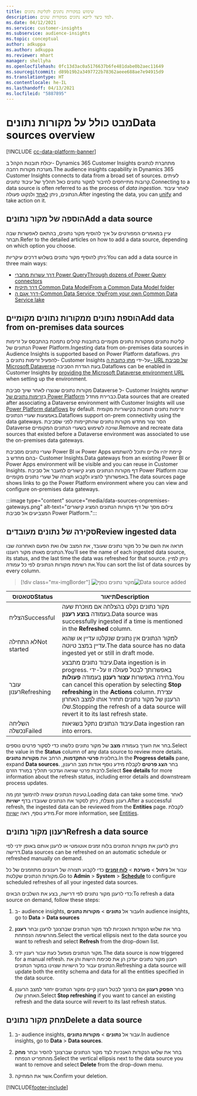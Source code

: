 ```yaml
---
title: שימוש במקורות נתונים לקליטת נתונים
description: למד כיצד לייבא נתונים ממקורות שונים.
ms.date: 04/12/2021
ms.service: customer-insights
ms.subservice: audience-insights
ms.topic: conceptual
author: adkuppa
ms.author: adkuppa
ms.reviewer: mhart
manager: shellyha
ms.openlocfilehash: 0fc13d3ac0a5176637b6fe481dabe0b2aec11649
ms.sourcegitcommit: d89b19b2a3497722b78362aeee688ae7e94915d9
ms.translationtype: HT
ms.contentlocale: he-IL
ms.lasthandoff: 04/13/2021
ms.locfileid: "5887895"
---
```

# <a name="data-sources-overview"></a><span data-ttu-id="de1a0-103">מבט כולל על מקורות נתונים</span><span class="sxs-lookup"><span data-stu-id="de1a0-103">Data sources overview</span></span>

[!INCLUDE [cc-data-platform-banner](../includes/cc-data-platform-banner.md)]

<span data-ttu-id="de1a0-104">יכולת תובנות הקהל ב- Dynamics 365 Customer Insights מתחברת לנתונים מערכת מקורות רחבה.</span><span class="sxs-lookup"><span data-stu-id="de1a0-104">The audience insights capability in Dynamics 365 Customer Insights connects to data from a broad set of sources.</span></span> <span data-ttu-id="de1a0-105">לעיתים קרובות מתייחסים לחיבור למקור נתונים כאל תהליך של *עיבוד נתונים*.</span><span class="sxs-lookup"><span data-stu-id="de1a0-105">Connecting to a data source is often referred to as the process of *data ingestion*.</span></span> <span data-ttu-id="de1a0-106">לאחר עיבוד הנתונים, ניתן [לאחד](data-unification.md) ולנקוט פעולה.</span><span class="sxs-lookup"><span data-stu-id="de1a0-106">After ingesting the data, you can [unify](data-unification.md) and take action on it.</span></span>

## <a name="add-a-data-source"></a><span data-ttu-id="de1a0-107">הוספה של מקור נתונים</span><span class="sxs-lookup"><span data-stu-id="de1a0-107">Add a data source</span></span>

<span data-ttu-id="de1a0-108">עיין במאמרים המפורטים על איך להוסיף מקור נתונים, בהתאם לאפשרות שבה תבחר.</span><span class="sxs-lookup"><span data-stu-id="de1a0-108">Refer to the detailed articles on how to add a data source, depending on which option you choose.</span></span>

<span data-ttu-id="de1a0-109">ניתן להוסיף מקור נתונים בשלוש דרכים עיקריות:</span><span class="sxs-lookup"><span data-stu-id="de1a0-109">You can add a data source in three main ways:</span></span>

- [<span data-ttu-id="de1a0-110">דרך עשרות מחברי Power Query</span><span class="sxs-lookup"><span data-stu-id="de1a0-110">Through dozens of Power Query connectors</span></span>](connect-power-query.md)
- [<span data-ttu-id="de1a0-111">דרך תיקית Common Data Model</span><span class="sxs-lookup"><span data-stu-id="de1a0-111">From a Common Data Model folder</span></span>](connect-common-data-model.md)
- [<span data-ttu-id="de1a0-112">דרך אגם ה-Common Data Service שלך</span><span class="sxs-lookup"><span data-stu-id="de1a0-112">From your own Common Data Service lake</span></span>](connect-common-data-service-lake.md)

## <a name="add-data-from-on-premises-data-sources"></a><span data-ttu-id="de1a0-113">הוספת נתונים ממקורות נתונים מקומיים</span><span class="sxs-lookup"><span data-stu-id="de1a0-113">Add data from on-premises data sources</span></span>

<span data-ttu-id="de1a0-114">קליטת נתונים ממקורות נתונים מקומיים בתובנות קהלים נתמכת בהתבסס על זרימות הנתונים של Power Platform.</span><span class="sxs-lookup"><span data-stu-id="de1a0-114">Ingesting data from on-premises data sources in Audience Insights is supported based on Power Platform dataflows.</span></span> <span data-ttu-id="de1a0-115">ניתן להפעיל זרימות נתונים ב- Customer Insights על-ידי [מתן כתובת ה- URL של סביבת Microsoft Dataverse](manage-environments.md#create-an-environment-in-an-existing-organization) בעת הגדרת הסביבה.</span><span class="sxs-lookup"><span data-stu-id="de1a0-115">Dataflows can be enabled in Customer Insights by [providing the Microsoft Dataverse environment URL](manage-environments.md#create-an-environment-in-an-existing-organization) when setting up the environment.</span></span>

<span data-ttu-id="de1a0-116">מקורות נתונים שנוצרו לאחר שיוך סביבת Dataverse ל- Customer Insights ישתמשו ב[זרימות נתונים של Power Platform](/power-query/dataflows/overview-dataflows-across-power-platform-dynamics-365) כברירת מחדל.</span><span class="sxs-lookup"><span data-stu-id="de1a0-116">Data sources that are created after associating a Dataverse environment with Customer Insights will use [Power Platform dataflows](/power-query/dataflows/overview-dataflows-across-power-platform-dynamics-365) by default.</span></span> <span data-ttu-id="de1a0-117">זרימות נתונים תומכות בקישוריות מקומית באמצעות שערי הנתונים.</span><span class="sxs-lookup"><span data-stu-id="de1a0-117">Dataflows support on-prem connectivity using the data gateways.</span></span> <span data-ttu-id="de1a0-118">הסר וצור מחדש מקורות נתונים שהתקיימות לפני שסביבת Dataverse שויכה לשימוש בשערי הנתונים המקומיים.</span><span class="sxs-lookup"><span data-stu-id="de1a0-118">Remove and recreate data sources that existed before a Dataverse environment was associated to use the on-premises data gateways.</span></span>

<span data-ttu-id="de1a0-119">שערי נתונים מסביבת Power BI או Power Apps קיימת יהיו גלויים ותוכל להשתמש בהם מחדש ב- Customer Insights.</span><span class="sxs-lookup"><span data-stu-id="de1a0-119">Data gateways from an existing Power BI or Power Apps environment will be visible and you can reuse in Customer Insights.</span></span> <span data-ttu-id="de1a0-120">דף מקורות הנתונים מציג קישורים למעבר אל סביבת Power Platform שבה באפשרותך להציג ולקבוע תצורה של שערי נתונים מקומיים.</span><span class="sxs-lookup"><span data-stu-id="de1a0-120">The data sources page shows links to go the Power Platform environment where you can view and configure on-premises data gateways.</span></span>

:::image type="content" source="media/data-sources-onpremises-gateways.png" alt-text="צילום מסך של דף מקורות הנתונים המציג קישורים המצביעים אל סביבת Power Platform.":::

## <a name="review-ingested-data"></a><span data-ttu-id="de1a0-122">סקירה של נתונים מעובדים</span><span class="sxs-lookup"><span data-stu-id="de1a0-122">Review ingested data</span></span>

<span data-ttu-id="de1a0-123">תראה את השם של כל מקור נתונים שעובד, את המצב שלו ואת הפעם האחרונה שבו הנתונים מאותו מקור רועננו.</span><span class="sxs-lookup"><span data-stu-id="de1a0-123">You'll see the name of each ingested data source, its status, and the last time the data was refreshed for that source.</span></span> <span data-ttu-id="de1a0-124">ניתן למיין את רשימת מקורות הנתונים לפי כל עמודה.</span><span class="sxs-lookup"><span data-stu-id="de1a0-124">You can sort the list of data sources by every column.</span></span>

> [!div class="mx-imgBorder"]
> <span data-ttu-id="de1a0-125">![מקור נתונים נוסף](media/configure-data-datasource-added.png "מקור נתונים נוסף")</span><span class="sxs-lookup"><span data-stu-id="de1a0-125">![Data source added](media/configure-data-datasource-added.png "Data source added")</span></span>

|<span data-ttu-id="de1a0-126">סטאטוס</span><span class="sxs-lookup"><span data-stu-id="de1a0-126">Status</span></span>  |<span data-ttu-id="de1a0-127">תיאור</span><span class="sxs-lookup"><span data-stu-id="de1a0-127">Description</span></span>  |
|---------|---------|
|<span data-ttu-id="de1a0-128">הצליח</span><span class="sxs-lookup"><span data-stu-id="de1a0-128">Successful</span></span>   |<span data-ttu-id="de1a0-129">מקור נתונים נקלט בהצלחה אם מוזכרת שעה בעמודה **בוצע רענון**.</span><span class="sxs-lookup"><span data-stu-id="de1a0-129">Data source was successfully ingested if a time is mentioned in the **Refreshed** column.</span></span>
|<span data-ttu-id="de1a0-130">לא התחילה</span><span class="sxs-lookup"><span data-stu-id="de1a0-130">Not started</span></span>   |<span data-ttu-id="de1a0-131">למקור הנתונים אין נתונים שנקלטו עדיין או שהוא עדיין במצב טיוטה.</span><span class="sxs-lookup"><span data-stu-id="de1a0-131">The data source has no data ingested yet or still in draft mode.</span></span>         |
|<span data-ttu-id="de1a0-132">עובר רענון</span><span class="sxs-lookup"><span data-stu-id="de1a0-132">Refreshing</span></span>    |<span data-ttu-id="de1a0-133">עיבוד נתונים מתבצע.</span><span class="sxs-lookup"><span data-stu-id="de1a0-133">Data ingestion is in progress.</span></span> <span data-ttu-id="de1a0-134">באפשרותך לבטל פעולה זו על-ידי בחירה באפשרות **עצור רענון** בעמודה **פעולות**.</span><span class="sxs-lookup"><span data-stu-id="de1a0-134">You can cancel this operation by selecting **Stop refreshing** in the **Actions** column.</span></span> <span data-ttu-id="de1a0-135">עצירת הרענון של מקור נתונים תחזיר אותו למצב האחרון שלו.</span><span class="sxs-lookup"><span data-stu-id="de1a0-135">Stopping the refresh of a data source will revert it to its last refresh state.</span></span>       |
|<span data-ttu-id="de1a0-136">השליחה נכשלה</span><span class="sxs-lookup"><span data-stu-id="de1a0-136">Failed</span></span>     |<span data-ttu-id="de1a0-137">עיבוד הנתונים נתקל בשגיאות.</span><span class="sxs-lookup"><span data-stu-id="de1a0-137">Data ingestion ran into errors.</span></span>         |

<span data-ttu-id="de1a0-138">בחר את הערך בעמודה **מצב** של מקור נתונים כלשהו כדי לסקור פרטים נוספים.</span><span class="sxs-lookup"><span data-stu-id="de1a0-138">Select the value in the **Status** column of any data source to review more details.</span></span> <span data-ttu-id="de1a0-139">בחלונית **פרטי התקדמות**, הרחב את **מקורות נתונים**.</span><span class="sxs-lookup"><span data-stu-id="de1a0-139">In the **Progress details** pane, expand **Data sources**.</span></span> <span data-ttu-id="de1a0-140">בחר **הצג פרטים** לקבלת מידע נוסף אודות מצב הרענון, לרבות פרטי שגיאה ועדכוני תהליך במורד הזרם.</span><span class="sxs-lookup"><span data-stu-id="de1a0-140">Select **See details** for more information about the refresh status, including error details and downstream process updates.</span></span>

<span data-ttu-id="de1a0-141">טעינת הנתונים עשויה להימשך זמן מה.</span><span class="sxs-lookup"><span data-stu-id="de1a0-141">Loading data can take some time.</span></span> <span data-ttu-id="de1a0-142">לאחר רענון מוצלח, ניתן לסקור את הנתונים שעובדו בדף **ישויות**.</span><span class="sxs-lookup"><span data-stu-id="de1a0-142">After a successful refresh, the ingested data can be reviewed from the **Entities** page.</span></span> <span data-ttu-id="de1a0-143">לקבלת מידע נוסף, ראה [ישויות](entities.md).</span><span class="sxs-lookup"><span data-stu-id="de1a0-143">For more information, see [Entities](entities.md).</span></span>

## <a name="refresh-a-data-source"></a><span data-ttu-id="de1a0-144">רענון מקור נתונים</span><span class="sxs-lookup"><span data-stu-id="de1a0-144">Refresh a data source</span></span>

<span data-ttu-id="de1a0-145">ניתן לרענן את מקורות הנתונים בלוח זמנים אוטומטי או לרענן אותם באופן ידני לפי דרישה.</span><span class="sxs-lookup"><span data-stu-id="de1a0-145">Data sources can be refreshed on an automatic schedule or refreshed manually on demand.</span></span> 

<span data-ttu-id="de1a0-146">עבור אל **ניהול** > **מערכת** > [**לוח זמנים**](system.md#schedule-tab) כדי לקבוע תצורה של רענונים מתוזמנים של כל מקורות הנתונים שקלטת.</span><span class="sxs-lookup"><span data-stu-id="de1a0-146">Go to **Admin** > **System** > [**Schedule**](system.md#schedule-tab) to configure scheduled refreshes of all your ingested data sources.</span></span>

<span data-ttu-id="de1a0-147">כדי לרענן מקור נתונים לפי דרישה, בצע את השלבים הבאים:</span><span class="sxs-lookup"><span data-stu-id="de1a0-147">To refresh a data source on demand, follow these steps:</span></span>

1. <span data-ttu-id="de1a0-148">ב- audience insights, עבור אל **נתונים** > **מקורות נתונים**</span><span class="sxs-lookup"><span data-stu-id="de1a0-148">In audience insights, go to **Data** > **Data sources**</span></span>

2. <span data-ttu-id="de1a0-149">בחר את שלוש הנקודות האנכיות לצד מקור הנתונים שברצונך לרענן ובחר **רענון** מהרשימה הנפתחת.</span><span class="sxs-lookup"><span data-stu-id="de1a0-149">Select the vertical ellipsis next to the data source you want to refresh and select **Refresh** from the drop-down list.</span></span>

3. <span data-ttu-id="de1a0-150">מקור הנתונים מופעל כעת עבור רענון ידני.</span><span class="sxs-lookup"><span data-stu-id="de1a0-150">The data source is now triggered for a manual refresh.</span></span> <span data-ttu-id="de1a0-151">רענון מקור נתונים יעדכן הן את סכימת הישות והן את הנתונים עבור כל הישויות שצוינו במקור הנתונים.</span><span class="sxs-lookup"><span data-stu-id="de1a0-151">Refreshing a data source will update both the entity schema and data for all the entities specified in the data source.</span></span>

4. <span data-ttu-id="de1a0-152">בחר **הפסק רענון** אם ברצונך לבטל רענון קיים ומקור הנתונים יחזור למצב הרענון האחרון שלו.</span><span class="sxs-lookup"><span data-stu-id="de1a0-152">Select **Stop refreshing** if you want to cancel an existing refresh and the data source will revert to its last refresh status.</span></span>

## <a name="delete-a-data-source"></a><span data-ttu-id="de1a0-153">מחק מקור נתונים</span><span class="sxs-lookup"><span data-stu-id="de1a0-153">Delete a data source</span></span>

1. <span data-ttu-id="de1a0-154">ב- audience insights, עבור אל **נתונים** > **מקורות נתונים**.</span><span class="sxs-lookup"><span data-stu-id="de1a0-154">In audience insights, go to **Data** > **Data sources**.</span></span>

2. <span data-ttu-id="de1a0-155">בחר את שלוש הנקודות האנכיות לצד מקור הנתונים שברצונך להסיר ובחר **מחק** מהתפריט הנפתח.</span><span class="sxs-lookup"><span data-stu-id="de1a0-155">Select the vertical ellipsis next to the data source you want to remove and select **Delete** from the drop-down menu.</span></span>

3. <span data-ttu-id="de1a0-156">אשר את המחיקה.</span><span class="sxs-lookup"><span data-stu-id="de1a0-156">Confirm your deletion.</span></span>


[!INCLUDE[footer-include](../includes/footer-banner.md)]
